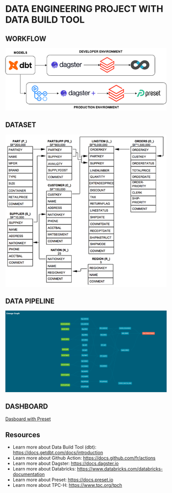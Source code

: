 # DATA ENGINEERING PROJECT WITH DATA BUILD TOOL

## WORKFLOW
<img src="images/workflow.png" width="700" />

## DATASET
<img src="images/tpch_schema_sample.png" width="700" />

## DATA PIPELINE
<img src="images/pipeline.png" width="700" />

## DASHBOARD
[Dasboard with Preset](images/Asian_Market_Analysis.pdf)

## Resources
- Learn more about Data Build Tool (dbt): https://docs.getdbt.com/docs/introduction
- Learn more about Github Action: https://docs.github.com/fr/actions
- Learn more about Dagster: https://docs.dagster.io
- Learn more about Databricks: https://www.databricks.com/databricks-documentation
- Learn more about Preset: https://docs.preset.io
- Learn more about TPC-H: https://www.tpc.org/tpch
